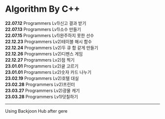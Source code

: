 # Algorithm By C++
**22.07.12** Programmers Lv1)신고 결과 받기  
**22.07.13** Programmers Lv1)소수 만들기  
**22.07.15** Programmers Lv1)완주하지 못한 선수 <br>
**22.12.23** Programmers Lv2)테이블 해시 함수 <br>
**22.12.24** Programmers Lv2)두 큐 합 같게 만들기 <br>
**22.12.26** Programmers Lv2)디펜스 게임 <br>
**22.12.27** Programmers Lv2)점 찍기 <br>
**23.01.01** Programmers Lv2)귤 고르기 <br>
**23.01.01** Programmers Lv2)숫자 카드 나누기 <br>
**23.02.19** Programmers Lv2)호텔 대실 <br>
**23.02.28** Programmers Lv2)프린터 <br>
**23.03.27** Programmers Lv2)광물 캐기 <br>
**23.03.28** Programmers Lv1)덧칠하기 <br>

---
Using Backjoon Hub after gere
